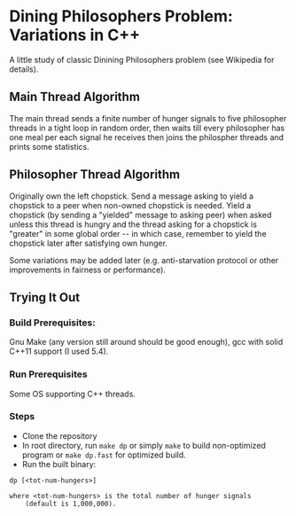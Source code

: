 # Dining Philosophers Problem: Variations in C++

A little study of classic Dinining Philosophers problem (see Wikipedia for
details).

## Main Thread Algorithm

The main thread sends a finite number of hunger signals to five philosopher
threads in a tight loop in random order, then waits till every philosopher has
one meal per each signal he receives then joins the philospher threads and
prints some statistics.

## Philosopher Thread Algorithm

Originally own the left chopstick. Send a message asking to yield a chopstick to
a peer when non-owned chopstick is needed. Yield a chopstick (by sending a
"yielded" message to asking peer) when asked unless this thread is hungry and
the thread asking for a chopstick is "greater" in some global order -- in which
case, remember to yield the chopstick later after satisfying own hunger.

Some variations may be added later (e.g. anti-starvation protocol or other
improvements in fairness or performance).

## Trying It Out

### Build Prerequisites:

Gnu Make (any version still around should be good enough), gcc with solid C++11
support (I used 5.4).

### Run Prerequisites

Some OS supporting C++ threads.

### Steps

* Clone the repository
* In root directory, run `make dp` or simply `make` to build non-optimized
  program or `make dp.fast` for optimized build.
* Run the built binary:
```
dp [<tot-num-hungers>]

where <tot-num-hungers> is the total number of hunger signals
    (default is 1,000,000).
```

